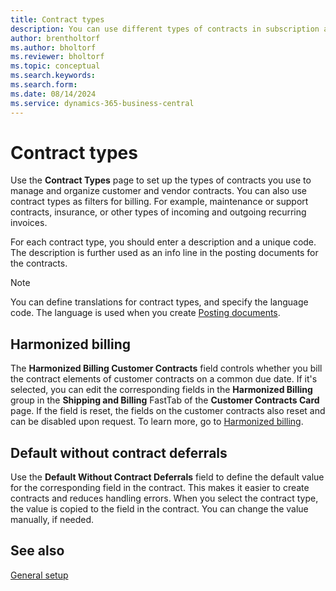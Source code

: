 ```yaml
---
title: Contract types
description: You can use different types of contracts in subscription and recurring billing.
author: brentholtorf
ms.author: bholtorf
ms.reviewer: bholtorf
ms.topic: conceptual
ms.search.keywords: 
ms.search.form: 
ms.date: 08/14/2024
ms.service: dynamics-365-business-central
---
```


# Contract types

Use the **Contract Types** page to set up the types of contracts you use to manage and organize customer and vendor contracts. You can also use contract types as filters for billing. For example, maintenance or support contracts, insurance, or other types of incoming and outgoing recurring invoices.

For each contract type, you should enter a description and a unique code. The description is further used as an info line in the posting documents for the contracts.

> [!NOTE]
> You can define translations for contract types, and specify the language code. The language is used when you create [Posting documents](../posting-documents.md).

## Harmonized billing

The **Harmonized Billing Customer Contracts** field controls whether you bill the contract elements of customer contracts on a common due date. If it's selected, you can edit the corresponding fields in the **Harmonized Billing** group in the **Shipping and Billing** FastTab of the **Customer Contracts Card** page. If the field is reset, the fields on the customer contracts also reset and can be disabled upon request. To learn more, go to [Harmonized billing](../working-with-contracts/customer-contracts.md#harmonized-billing).

## Default without contract deferrals

Use the **Default Without Contract Deferrals** field to define the default value for the corresponding field in the contract. This makes it easier to create contracts and reduces handling errors. When you select the contract type, the value is copied to the field in the contract. You can change the value manually, if needed.

## See also

[General setup](general.md)  
